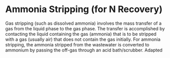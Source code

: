 # Ammonia Stripping (for N Recovery)
Gas stripping (such as dissolved ammonia) involves the mass transfer of a gas from the liquid phase to the gas phase. The transfer is accomplished by contacting the liquid containing the gas (ammonia) that is to be stripped with a gas (usually air) that does not contain the gas initially. For ammonia stripping, the ammonia stripped from the wastewater is converted to ammonium by passing the off-gas through an acid bath/scrubber. Adapted
